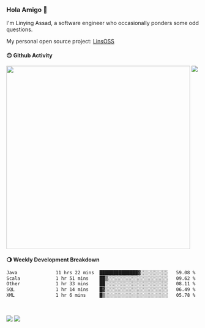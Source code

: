 ### Hola Amigo 🤣   

I'm Linying Assad, a software engineer who occasionally ponders some odd questions.  

My personal open source project: [LinsOSS](https://github.com/linsoss)
 
#### 🙃 Github Activity 
<div>
  <img src="https://github-readme-stats.vercel.app/api?username=al-assad&show_icons=true" align="top" style="display: inline-block;" width="480"/>
  <img src="https://github-readme-stats.vercel.app/api/top-langs/?username=al-assad&hide=css,html&langs_count=8&layout=compact" align="top" style="display: inline-block;"/>
</div>

#### 🌖 Weekly Development Breakdown
<!--START_SECTION:waka-->

```txt
Java              11 hrs 22 mins  ██████████████▓░░░░░░░░░░   59.08 %
Scala             1 hr 51 mins    ██▒░░░░░░░░░░░░░░░░░░░░░░   09.62 %
Other             1 hr 33 mins    ██░░░░░░░░░░░░░░░░░░░░░░░   08.11 %
SQL               1 hr 14 mins    █▓░░░░░░░░░░░░░░░░░░░░░░░   06.49 %
XML               1 hr 6 mins     █▒░░░░░░░░░░░░░░░░░░░░░░░   05.78 %
```

<!--END_SECTION:waka-->

<br>

<a href="https://twitter.com/assad_lin"><img src="https://img.shields.io/badge/Twitter-@assad__lin-blue?style=flat&logo=twitter" /></a>
<a href="https://al-assad.github.io"><img src="https://img.shields.io/badge/Blogs-Linying_Assad's_Blog-yellow?style=flat&logo=github" /></a>

